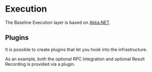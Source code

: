 ﻿# Execution

The Baseline Execution layer is based on [Akka.NET](https://github.com/akkadotnet/akka.net).

## Plugins

It is possible to create plugins that let you hook into the infrastructure.

As an example, both the optional RPC Integration and optional Result Recording is provided via a plugin.
